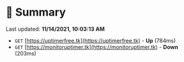 # 📖 Summary
Last updated: **11/14/2021, 10:03:13 AM**

- `GET` [https://uptimerfree.tk](https://uptimerfree.tk) - **Up** (784ms)
- `GET` [https://monitoruptimer.tk](https://monitoruptimer.tk) - **Down** (203ms)
